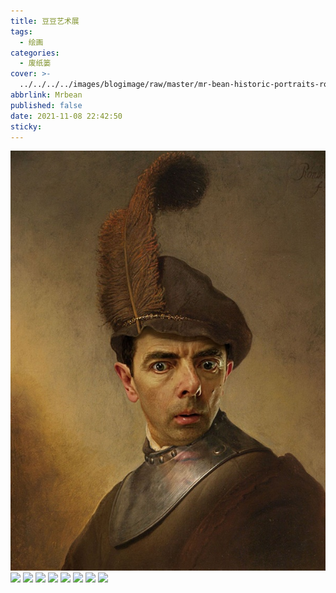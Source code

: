 ```yaml
---
title: 豆豆艺术展
tags:
  - 绘画
categories:
  - 废纸篓
cover: >-
  ../../../../images/blogimage/raw/master/mr-bean-historic-portraits-rodney-pike-27.jpg
abbrlink: Mrbean
published: false
date: 2021-11-08 22:42:50
sticky:
---
```


![](../../images/blogimage/mr-bean-historic-portraits-rodney-pike-27.jpg)
![](../../../../images/blogimage/raw/master/mr-bean-historic-portraits-rodney-pike-26.jpg)
![](../../../../images/blogimage/raw/master/mr-bean-historic-portraits-rodney-pike-25.jpg)
![](../../../../images/blogimage/raw/master/mr-bean-historic-portraits-rodney-pike-24.jpg)
![](../../../../images/blogimage/raw/master/mr-bean-historic-portraits-rodney-pike-23.jpg)
![](../../../../images/blogimage/raw/master/mr-bean-historic-portraits-rodney-pike-21.jpg)
![](../../../../images/blogimage/raw/master/mr-bean-historic-portraits-rodney-pike-20.jpg)
![](../../../../images/blogimage/raw/master/mr-bean-historic-portraits-rodney-pike-30.jpg)
![](../../../../images/blogimage/raw/master/mr-bean-historic-portraits-rodney-pike-28.jpg)